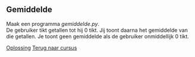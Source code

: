 ## Gemiddelde

Maak een programma _gemiddelde.py_.\
De gebruiker tikt getallen tot hij 0 tikt. Jij toont daarna het
gemiddelde van die getallen. Je toont geen gemiddelde als de gebruiker
onmiddellijk 0 tikt.

[Oplossing](/oplossingen/gemiddelde.html)
[Terug naar cursus](/16_while.html)